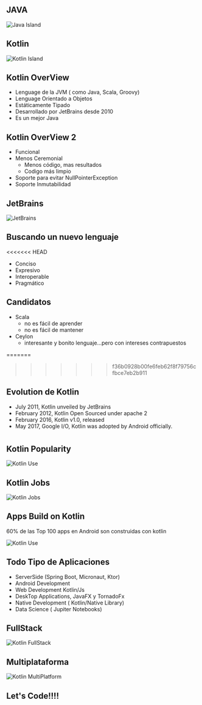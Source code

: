 ## JAVA



![Java Island](img/java_island.png)



## Kotlin



![Kotlin Island](img/kotlin_island.png)



## Kotlin OverView

* Lenguage de la JVM ( como Java, Scala, Groovy) 
* Lenguage Orientado a Objetos
* Estáticamente Tipado
* Desarrollado por JetBrains desde 2010
* Es un mejor Java



## Kotlin OverView 2  

* Funcional
* Menos Ceremonial
    * Menos código, mas resultados
    * Codigo más limpio
* Soporte para evitar NullPointerException
* Soporte Inmutabilidad   



## JetBrains

![JetBrains](img/jetbrains.png)


## Buscando un nuevo lenguaje

<<<<<<< HEAD
* Conciso
* Expresivo
* Interoperable
* Pragmático


## Candidatos

* Scala
	* no es fácil de aprender
	* no es fácil de mantener 
* Ceylon
	* interesante y bonito lenguaje...pero con intereses contrapuestos



=======
>>>>>>> f36b0928b00fe6feb62f8f79756cfbce7eb2b911
## Evolution de Kotlin

* July 2011, Kotlin unveiled by JetBrains
* February 2012, Kotlin Open Sourced under apache 2
* February 2016, Kotlin v1.0, released
* May 2017, Google I/O, Kotlin was adopted by Android officially.

#


## Kotlin Popularity

![Kotlin Use](img/kotlin_use.png)



## Kotlin Jobs

![Kotlin Jobs](img/kotlin_jobs.jpeg)



## Apps Build on Kotlin

60% de las Top 100 apps en Android son construidas con kotlin



![Kotlin Use](img/kotlin_google_apps.png)



## Todo Tipo de Aplicaciones

* ServerSide (Spring Boot, Micronaut, Ktor)
* Android Development
* Web Development Kotlin/Js
* DeskTop Applications, JavaFX y TornadoFx
* Native Development ( Kotlin/Native Library)
* Data Science ( Jupiter Notebooks) 



## FullStack

![Kotlin FullStack](img/kotlin_fulltack.png)



## Multiplataforma

![Kotlin MultiPlatform](img/mobile_multiplaform.png)



## Let's Code!!!!


